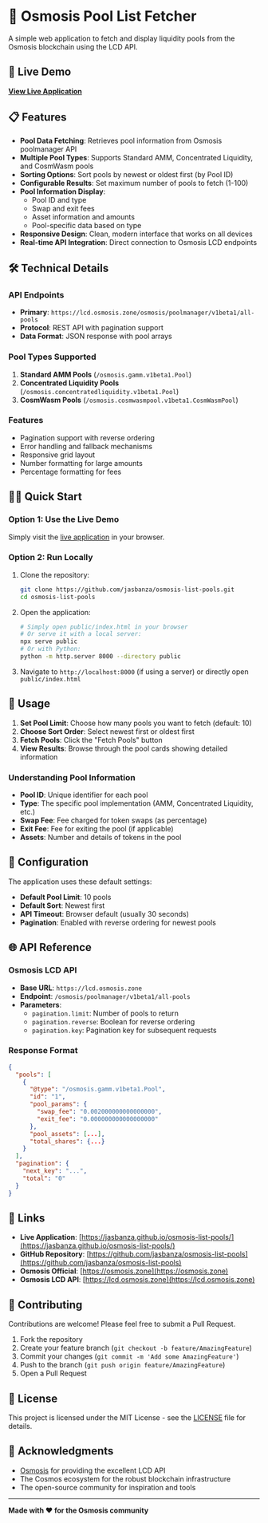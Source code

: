 # 🌊 Osmosis Pool List Fetcher

A simple web application to fetch and display liquidity pools from the Osmosis blockchain using the LCD API.

## 🚀 Live Demo

**[View Live Application](https://jasbanza.github.io/osmosis-list-pools/)**

## 📋 Features

- **Pool Data Fetching**: Retrieves pool information from Osmosis poolmanager API
- **Multiple Pool Types**: Supports Standard AMM, Concentrated Liquidity, and CosmWasm pools
- **Sorting Options**: Sort pools by newest or oldest first (by Pool ID)
- **Configurable Results**: Set maximum number of pools to fetch (1-100)
- **Pool Information Display**:
  - Pool ID and type
  - Swap and exit fees
  - Asset information and amounts
  - Pool-specific data based on type
- **Responsive Design**: Clean, modern interface that works on all devices
- **Real-time API Integration**: Direct connection to Osmosis LCD endpoints

## 🛠️ Technical Details

### API Endpoints
- **Primary**: `https://lcd.osmosis.zone/osmosis/poolmanager/v1beta1/all-pools`
- **Protocol**: REST API with pagination support
- **Data Format**: JSON response with pool arrays

### Pool Types Supported
1. **Standard AMM Pools** (`/osmosis.gamm.v1beta1.Pool`)
2. **Concentrated Liquidity Pools** (`/osmosis.concentratedliquidity.v1beta1.Pool`)
3. **CosmWasm Pools** (`/osmosis.cosmwasmpool.v1beta1.CosmWasmPool`)

### Features
- Pagination support with reverse ordering
- Error handling and fallback mechanisms
- Responsive grid layout
- Number formatting for large amounts
- Percentage formatting for fees

## 🏃‍♂️ Quick Start

### Option 1: Use the Live Demo
Simply visit the [live application](https://jasbanza.github.io/osmosis-list-pools/) in your browser.

### Option 2: Run Locally
1. Clone the repository:
   ```bash
   git clone https://github.com/jasbanza/osmosis-list-pools.git
   cd osmosis-list-pools
   ```

2. Open the application:
   ```bash
   # Simply open public/index.html in your browser
   # Or serve it with a local server:
   npx serve public
   # Or with Python:
   python -m http.server 8000 --directory public
   ```

3. Navigate to `http://localhost:8000` (if using a server) or directly open `public/index.html`

## 📖 Usage

1. **Set Pool Limit**: Choose how many pools you want to fetch (default: 10)
2. **Choose Sort Order**: Select newest first or oldest first
3. **Fetch Pools**: Click the "Fetch Pools" button
4. **View Results**: Browse through the pool cards showing detailed information

### Understanding Pool Information

- **Pool ID**: Unique identifier for each pool
- **Type**: The specific pool implementation (AMM, Concentrated Liquidity, etc.)
- **Swap Fee**: Fee charged for token swaps (as percentage)
- **Exit Fee**: Fee for exiting the pool (if applicable)
- **Assets**: Number and details of tokens in the pool

## 🔧 Configuration

The application uses these default settings:
- **Default Pool Limit**: 10 pools
- **Default Sort**: Newest first
- **API Timeout**: Browser default (usually 30 seconds)
- **Pagination**: Enabled with reverse ordering for newest pools

## 🌐 API Reference

### Osmosis LCD API
- **Base URL**: `https://lcd.osmosis.zone`
- **Endpoint**: `/osmosis/poolmanager/v1beta1/all-pools`
- **Parameters**:
  - `pagination.limit`: Number of pools to return
  - `pagination.reverse`: Boolean for reverse ordering
  - `pagination.key`: Pagination key for subsequent requests

### Response Format
```json
{
  "pools": [
    {
      "@type": "/osmosis.gamm.v1beta1.Pool",
      "id": "1",
      "pool_params": {
        "swap_fee": "0.002000000000000000",
        "exit_fee": "0.000000000000000000"
      },
      "pool_assets": [...],
      "total_shares": {...}
    }
  ],
  "pagination": {
    "next_key": "...",
    "total": "0"
  }
}
```

## 🔗 Links

- **Live Application**: [https://jasbanza.github.io/osmosis-list-pools/](https://jasbanza.github.io/osmosis-list-pools/)
- **GitHub Repository**: [https://github.com/jasbanza/osmosis-list-pools](https://github.com/jasbanza/osmosis-list-pools)
- **Osmosis Official**: [https://osmosis.zone](https://osmosis.zone)
- **Osmosis LCD API**: [https://lcd.osmosis.zone](https://lcd.osmosis.zone)

## 🤝 Contributing

Contributions are welcome! Please feel free to submit a Pull Request.

1. Fork the repository
2. Create your feature branch (`git checkout -b feature/AmazingFeature`)
3. Commit your changes (`git commit -m 'Add some AmazingFeature'`)
4. Push to the branch (`git push origin feature/AmazingFeature`)
5. Open a Pull Request

## 📄 License

This project is licensed under the MIT License - see the [LICENSE](LICENSE) file for details.

## 🙏 Acknowledgments

- [Osmosis](https://osmosis.zone) for providing the excellent LCD API
- The Cosmos ecosystem for the robust blockchain infrastructure
- The open-source community for inspiration and tools

---

**Made with ❤️ for the Osmosis community**
